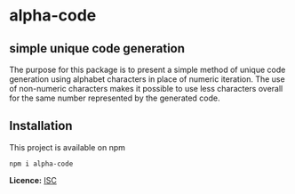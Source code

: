 # alpha-code
## simple unique code generation

The purpose for this package is to present a simple method of unique code generation using alphabet characters in place of numeric iteration. The use of non-numeric characters makes it possible to use less characters overall for the same number represented by the generated code.

## Installation
This project is available on npm

```
npm i alpha-code
```

**Licence:** [ISC](https://opensource.org/licenses/ISC)

